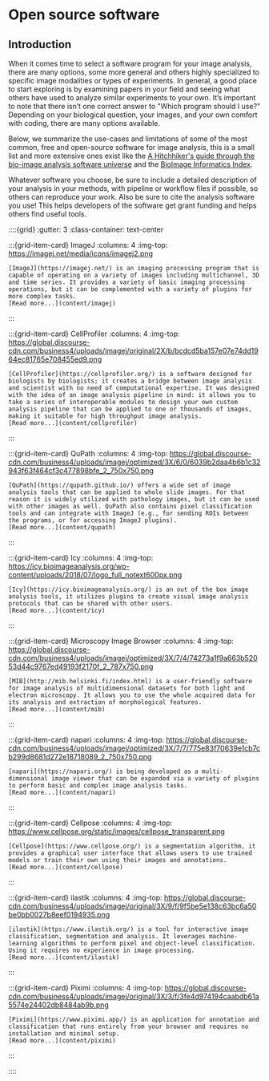 # Open source software

## Introduction

When it comes time to select a software program for your image analysis, there are many options, some more general and others highly specialized to specific image modalities or types of experiments. In general, a good place to start exploring is by examining papers in your field and seeing what others have used to analyze similar experiments to your own. It’s important to note that there isn’t one correct answer to "Which program should I use?" Depending on your biological question, your images, and your own comfort with coding, there are many options available. 

Below, we summarize the use-cases and limitations of some of the most common, free and open-source software for image analysis, this is a small list and more extensive ones exist like the [A Hitchhiker's guide through the bio-image analysis software universe](https://febs.onlinelibrary.wiley.com/doi/full/10.1002/1873-3468.14451) and the [BioImage Informatics Index](https://biii.eu). 

Whatever software you choose, be sure to include a detailed description of your analysis in your methods, with pipeline or workflow files if possible, so others can reproduce your work. Also be sure to cite the analysis software you use! This helps developers of the software get grant funding and helps others find useful tools.  



::::{grid}
:gutter: 3
:class-container: text-center

:::{grid-item-card} ImageJ
:columns: 4
:img-top: https://imagej.net/media/icons/imagej2.png
```{dropdown} ImageJ
[ImageJ](https://imagej.net/) is an imaging processing program that is capable of operating on a variety of images including multichannel, 3D and time series. It provides a variety of basic imaging processing operations, but it can be complemented with a variety of plugins for more complex tasks.
[Read more...](content/imagej)
```
:::

:::{grid-item-card} CellProfiler
:columns: 4
:img-top: https://global.discourse-cdn.com/business4/uploads/imagej/original/2X/b/bcdcd5ba157e07e74dd1964ec81765e708455ed9.png
```{dropdown} CellProfiler
[CellProfiler](https://cellprofiler.org/) is a software designed for biologists by biologists; it creates a bridge between image analysis and scientist with no need of computational expertise. It was designed with the idea of an image analysis pipeline in mind: it allows you to take a series of interoperable modules to design your own custom analysis pipeline that can be applied to one or thousands of images, making it suitable for high throughput image analysis.
[Read more...](content/cellprofiler)
```
:::

:::{grid-item-card} QuPath
:columns: 4
:img-top: https://global.discourse-cdn.com/business4/uploads/imagej/optimized/3X/6/0/6039b2daa4b6b1c32943f63f464cf3c477898bfe_2_750x750.png
```{dropdown} QuPath
[QuPath](https://qupath.github.io/) offers a wide set of image analysis tools that can be applied to whole slide images. For that reason it is widely utilized with pathology images, but it can be used with other images as well. QuPath also contains pixel classification tools and can integrate with ImageJ (e.g., for sending ROIs between the programs, or for accessing ImageJ plugins).
[Read more...](content/qupath)
```
:::

:::{grid-item-card} Icy
:columns: 4
:img-top: https://icy.bioimageanalysis.org/wp-content/uploads/2018/07/logo_full_notext600px.png
```{dropdown} Icy
[Icy](https://icy.bioimageanalysis.org/) is an out of the box image analysis tools, it utilizes plugins to create visual image analysis protocols that can be shared with other users.
[Read more...](content/icy)
```
:::

:::{grid-item-card} Microscopy Image Browser
:columns: 4
:img-top: https://global.discourse-cdn.com/business4/uploads/imagej/optimized/3X/7/4/74273a1f9a663b52053d44c9767ed49193f2170f_2_787x750.png
```{dropdown} MIB
[MIB](http://mib.helsinki.fi/index.html) is a user-friendly software for image analysis of multidimensional datasets for both light and electron microscopy. It allows you to use the whole acquired data for its analysis and extraction of morphological features.
[Read more...](content/mib)
```
:::

:::{grid-item-card} napari
:columns: 4
:img-top: https://global.discourse-cdn.com/business4/uploads/imagej/optimized/3X/7/7/775e83f70639e1cb7cb299d8681d272e18718089_2_750x750.png
```{dropdown} napari
[napari](https://napari.org/) is being developed as a multi-dimensional image viewer that can be expanded via a variety of plugins to perform basic and complex image analysis tasks.
[Read more...](content/napari)
```
:::

:::{grid-item-card} Cellpose
:columns: 4
:img-top: https://www.cellpose.org/static/images/cellpose_transparent.png
```{dropdown} Cellpose
[Cellpose](https://www.cellpose.org/) is a segmentation algorithm, it provides a graphical user interface that allows users to use trained models or train their own using their images and annotations.
[Read more...](content/cellpose)
```
:::

:::{grid-item-card} ilastik
:columns: 4
:img-top: https://global.discourse-cdn.com/business4/uploads/imagej/original/3X/9/f/9f5be5e138c63bc6a50be0bb0027b8eef0194935.png
```{dropdown} ilastik
[ilastik](https://www.ilastik.org/) is a tool for interactive image classification, segmentation and analysis. It leverages machine-learning algorithms to perform pixel and object-level classification. Using it requires no experience in image processing.
[Read more...](content/ilastik)
```
:::

:::{grid-item-card} Piximi
:columns: 4
:img-top: https://global.discourse-cdn.com/business4/uploads/imagej/original/3X/3/f/3fe4d974194caabdb61a5574e24402db8484ab9b.png
```{dropdown} Piximi
[Piximi](https://www.piximi.app/) is an application for annotation and classification that runs entirely from your browser and requires no installation and minimal setup. 
[Read more...](content/piximi)
```
:::

::::
